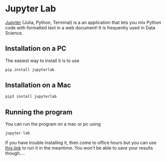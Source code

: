 # Jupyter Lab
[Jupyter](https://jupyter.org/)  (Julia, Python, Terminal) is a an application that lets you mix Python code with formatted text in a web document!
It is frequenlty used in Data Science.  

## Installation on a PC
The easiest way to install it is to use
``` bash
pip install jupyterlab
```

## Installation on a Mac
``` bash
pip3 install jupyterlab
```

## Running the program
You can run the program on a mac or pc using
``` bash
jupyter-lab
```
If you have trouble installing it, then come to office hours
but you can use [this link](https://docs.jupyter.org/en/latest/start/index.html)
to run it in the meantime.  You won't be able to save your results though....

